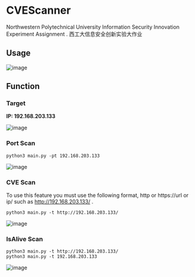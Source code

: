 # CVEScanner
 Northwestern Polytechnical University Information Security Innovation Experiment Assignment .
 西工大信息安全创新实验大作业
## Usage
![image](https://github.com/T-1009/CVEScanner/assets/102849988/9a9f31d8-e9aa-47c2-a209-f4ee662468ef)

## Function
### Target
**IP: 192.168.203.133**

![image](https://github.com/T-1009/CVEScanner/assets/102849988/ba0a00b2-dad2-4761-ab48-411992693ddc)

### Port Scan
```shell
python3 main.py -pt 192.168.203.133
```

![image](https://github.com/T-1009/CVEScanner/assets/102849988/770a6ca9-939e-4254-91fa-4d36e4a5e288)

### CVE Scan
To use this feature you must use the following format, http or https://url or ip/ such as http://192.168.203.133/ .
```shell
python3 main.py -t http://192.168.203.133/
```

![image](https://github.com/T-1009/CVEScanner/assets/102849988/d7b18cab-2b7d-4b7c-9e31-48feb83c8d87)

### IsAlive Scan
```shell
python3 main.py -t http://192.168.203.133/
python3 main.py -t 192.168.203.133
```

![image](https://github.com/T-1009/CVEScanner/assets/102849988/fbf8dfad-8eec-4559-9d31-4ed7f3f65061)


